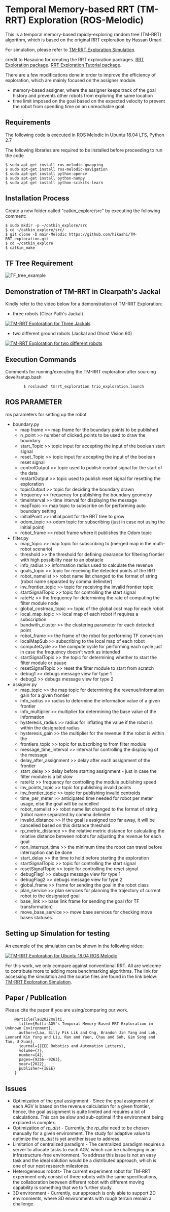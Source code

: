 # Temporal Memory-based RRT (TM-RRT) Exploration (ROS-Melodic)
This is a temporal memory-based rapidly-exploring random tree (TM-RRT) algorithm, which is based on the original RRT exploration by Hassan Umari.

For simulation, please refer to [TM-RRT Exploration Simulation](https://github.com/hikashi/TM-RRT_exploration_Simulation "TM-RRT Exploration").


credit to Hasauino for creating the RRT exploration packages.
[RRT Exploration package](https://github.com/hasauino/rrt_exploration "RRT Exploration").
[RRT Exploration Tutorial package](https://github.com/hasauino/rrt_exploration_tutorials "RRT Exploration").

There are a few modifications done in order to improve the efficiency of exploration, which are mainly focused on the assigner module.
- memory-based assigner, where the assigner keeps track of the goal history and prevents other robots from exploring the same location
- time limit imposed on the goal based on the expected velocity to prevent the robot from spending time on an unreachable goal.


## Requirements
The following code is executed in ROS Melodic in Ubuntu 18.04 LTS, Python 2.7

The following libraries are required to be installed before proceeding to run the code

    $ sudo apt-get install ros-melodic-gmapping
    $ sudo apt-get install ros-melodic-navigation
    $ sudo apt-get install python-opencv
    $ sudo apt-get install python-numpy
    $ sudo apt-get install python-scikits-learn
    
## Installation Process
Create a new folder called "catkin_explore/src" by executing the following comment:

    $ sudo mkdir -p ~/catkin_explore/src
    $ cd ~/catkin_explore/src/
    $ git clone -b main-Melodic https://github.com/hikashi/TM-RRT_exploration.git
    $ cd ~/catkin_explore
    $ catkin_make

## TF Tree Requirement
 ![TF_tree_example](/TF_tree_example.PNG)

## Demonstration of TM-RRT in Clearpath's Jackal
Kindly refer to the video below for a demonstration of TM-RRT Exploration:
- three robots (Clear Path's Jackal)

[![TM-RRT Exploration for Three Jackals](https://img.youtube.com/vi/rtFwfaKPcMw/0.jpg)](https://www.youtube.com/watch?v=rtFwfaKPcMw "TM-RRT Exploration for three Jackals")

- two different ground robots (Jackal and Ghost Vision 60)

[![TM-RRT Exploration for two different robots](https://img.youtube.com/vi/y49VpjyBovw/0.jpg)](https://www.youtube.com/watch?v=y49VpjyBovw "TM-RRT Exploration for two different robots")


## Execution Commands 
Comments for running/executing the TM-RRT exploration after sourcing devel/setup.bash

            $ roslaunch tmrrt_exploration trio_exploration.launch


## ROS PARAMETER
ros parameters for setting up the robot
- boundary.py
    - map frame >> map frame for the boundary points to be published
    - n_point >> number of clicked_points to be used to draw the boundary
    - start_Topic >> topic input for accepting the input of the boolean start signal
    - reset_Topic >> topic input for accepting the input of the boolean reset signal
    - controlOutput >> topic used to publish control signal for the start of the data
    - restartOutput >> topic used to publish reset signal for resetting the exploration
    - topicOutput >> topic for deciding the boundary drawn 
    - frequency >> frequency for publishing the boundary geometry
    - timeInterval >> time interval for displaying the message 
    - mapTopic >> map topic to subscribe on for performing auto boundary setting
    - initialPoint >> initial point for the RRT tree to grow
    - odom_topic >> odom topic for subscribing (just in case not using the initial point)
    - robot_frame >> robot frame where it publishes the Odom topic
- filter.py
    - map_topic >> map topic for subscribing to (merged map in the multi-robot scenario)
    - threshold >> the threshold for defining clearance for filtering frontier with high possibility near to an obstacle
    - info_radius >> information radius used to calculate the revenue
    - goals_topic >> topic for receiving the detected points of the RRT 
    - robot_namelist >> robot name list changed to the format of string (robot name separated by comma delimiter)
    - inv_frontier_topic >> topic for receiving the invalid frontier topic
    - startSignalTopic >> topic for controlling the start signal 
    - rateHz >> the frequency for determining the rate of computing the filter module node
    - global_costmap_topic >>  topic of the global cost map for each robot
    - local_map_topic >> local map of each robot if requires a subscription
    - bandwith_cluster >> the clustering parameter for each detected point 
    - robot_frame >> the frame of the robot for performing TF conversion
    - localMapSub >> subscribing to the local map of each robot
    - computeCycle >> the compute cycle for performing each cycle just in case the frequency doesn't work as intended
    - startSignalTopic >> the topic for determining whether to start the filter module or pause
    - resetSignalTopic >> reset the filter module to start from scratch
    - debug1 >> debugs message view for type 1 
    - debug2 >> debugs message view for type 2
- assigner.py
    - map_topic >> the map topic for determining the revenue/information gain for a given frontier
    - info_radius >> radius to determine the information value of a given frontier
    - info_multiplier >> multiplier for determining the base value of the information
    - hysteresis_radius >> radius for inflating the value if the robot is within the designated radius
    - hysteresis_gain >> the multiplier for the revenue if the robot is within the 
    - frontiers_topic >> topic for subscribing to from filter module
    - message_time_interval >> interval for controlling the displaying of the message
    - delay_after_assignment >> delay after each assignment of the frontier
    - start_delay >> delay before starting assignment - just in case the filter module is a bit slow
    - rateHz >> frequency for controlling the module publishing speed
    - inv_points_topic >> topic for publishing invalid points
    - inv_frontier_topic >> topic for publishing invalid centroids
    - time_per_meter >> anticipated time needed for robot per meter usage, else the goal will be cancelled
    - robot_namelist >> robot name list changed to the format of string (robot name separated by comma delimiter
    - invalid_distance >> If the goal is assigned too far away, it will be cancelled based on this distance threshold
    - rp_metric_distance >> the relative metric distance for calculating the relative distance between robots for adjusting the revenue for each goal
    - non_interrupt_time >> the minimum time the robot can travel before interruption can be done
    - start_delay >> the time to hold before starting the exploration
    - startSignalTopic >> topic for controlling the start signal 
    - resetSignalTopic >> topic for controlling the reset signal
    - debugFlag1 >> debugs message view for type 1 
    - debugFlag2 >>  debugs message view for type 2
    - global_frame >> frame for sending the goal in the robot class
    - plan_service >> plan services for planning the trajectory of current robot to the designated goal
    - base_link >> base link frame for sending the goal (for TF transformation)
    - move_base_service >> move base services for checking move bases statuses.



## Setting up Simulation for testing
An example of the simulation can be shown in the following video: 

[![TM-RRT Exploration for Ubuntu 18.04 ROS Melodic](https://img.youtube.com/vi/F40GGvnIfsc/0.jpg)](https://www.youtube.com/watch?v=F40GGvnIfsc "TM-RRT Exploration for Ubuntu 18.04 ROS Melodic")


For this work, we only compare against conventional RRT. All are welcome to contribute more to adding more benchmarking algorithms.
The link for accessing the simulation and the source files are found in the link below:
[TM-RRT Exploration Simulation](https://github.com/hikashi/TM-RRT_exploration_Simulation "TM-RRT Exploration").


## Paper / Publication
Please cite the paper if you are using/comparing our work.

        @article{lau2022multi,
          title={Multi-AGV's Temporal Memory-Based RRT Exploration in Unknown Environment},
          author={Lau, Billy Pik Lik and Ong, Brandon Jin Yang and Loh, Leonard Kin Yung and Liu, Ran and Yuen, Chau and Soh, Gim Song and Tan, U-Xuan},
          journal={IEEE Robotics and Automation Letters},
          volume={7},
          number={4},
          pages={9256--9263},
          year={2022},
          publisher={IEEE}
        }
        
        
## Issues
- Optimization of the goal assignment - Since the goal assignment of each AGV is based on the revenue calculation for a given frontier, hence, the goal assignment is quite limited and requires a lot of calculations. This can be slow and sub-optimal if the environment being explored is complex.
- Optimization of _rp_dist_ - Currently, the _rp_dist_ need to be chosen manually for a given environment. The study for adaptive value to optimize the _rp_dist_ is yet another issue to address.  
- Limitation of centralized paradigm - The centralized paradigm requires a server to allocate tasks to each AGV, which can be challenging in an infrastructure-free environment. To address this issue is not an easy task and the ideal solution would be a distributed approach, which is one of our next research milestones. 
- Heterogeneous robots- The current experiment robot for TM-RRT experiment only consist of three robots with the same specifications, the collaboration between different robot with different moving capability is something that we to further study.
- 3D environment - Currently, our approach is only able to support 2D environments, where 3D environments with rough terrain remain a challenge. 
